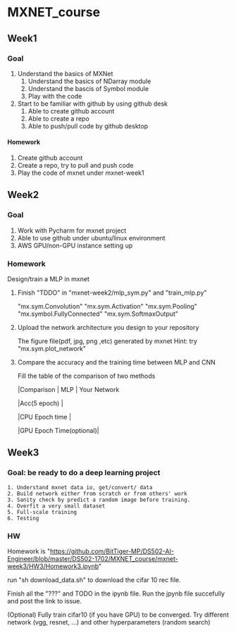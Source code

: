 # MXNET_course
## Week1
### Goal 
1) Understand the basics of MXNet 
    1) Understand the basics of NDarray module
    2) Understand the bascis of Symbol module 
    3) Play with the code 
2) Start to be familiar with github by using github desk 
    1) Able to create github account 
    2) Able to create a repo 
    3) Able to push/pull code by github desktop 
#### Homework 
1) Create github account
2) Create a repo, try to pull and push code
3) Play the code of mxnet under mxnet-week1
## Week2 
### Goal
1) Work with Pycharm for mxnet project 
2) Able to use github under ubuntu/linux environment
3) AWS GPU/non-GPU instance setting up 
### Homework
Design/train a MLP in mxnet 

1) Finish "TDDO" in "mxnet-week2/mlp_sym.py" and "train_mlp.py"
    
    "mx.sym.Convolution"
    "mx.sym.Activation"
    "mx.sym.Pooling"
    "mx.symbol.FullyConnected"
    "mx.sym.SoftmaxOutput"
	
2) Upload the network architecture you design to your repository
    
    The figure file(pdf, jpg, png ,etc) generated by mxnet 
    Hint: try "mx.sym.plot_network"

3) Compare the accuracy and the training time between MLP and CNN
    
    Fill the table of the comparison of two methods
     
	|Comparison              | MLP | Your Network
	
	|Acc(5 epoch)            |

	|CPU Epoch time          |
	
	|GPU Epoch Time(optional)|
    
## Week3 
### Goal: be ready to do a deep learning project

	1. Understand mxnet data io, get/convert/ data
	2. Build network either from scratch or from others' work
	3. Sanity check by predict a random image before training.
	4. Overfit a very small dataset
	5. Full-scale training 
	6. Testing 

### HW 

Homework is "https://github.com/BitTiger-MP/DS502-AI-Engineer/blob/master/DS502-1702/MXNET_course/mxnet-week3/HW3/Homework3.ipynb"

run "sh download_data.sh" to download the cifar 10 rec file. 

Finish all the "???" and TODO in the ipynb file. Run the jpynb file succefully and post the link to issue. 

(Optional) Fully train cifar10 (if you have GPU) to be converged. Try different network (vgg, resnet, ...) and other hyperparameters (random search)
